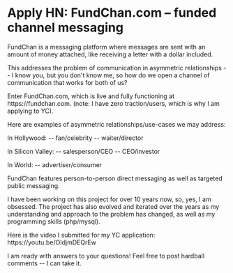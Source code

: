 # Apply HN: FundChan.com – funded channel messaging

FundChan is a messaging platform where messages are sent with an amount of money attached, like receiving a letter with a dollar included.<p>This addresses the problem of communication in asymmetric relationships -- I know you, but you don&#x27;t know me, so how do we open a channel of communication that works for both of us?<p>Enter FundChan.com, which is live and fully functioning at https:&#x2F;&#x2F;fundchan.com. (note: I have zero traction&#x2F;users, which is why I am applying to YC).<p>Here are examples of asymmetric relationships&#x2F;use-cases we may address:<p>In Hollywood: 
-- fan&#x2F;celebrity
-- waiter&#x2F;director<p>In Silicon Valley:
-- salesperson&#x2F;CEO
-- CEO&#x2F;investor<p>In World:
-- advertiser&#x2F;consumer<p>FundChan features person-to-person direct messaging as well as targeted public messaging.<p>I have been working on this project for over 10 years now, so, yes, I am obsessed. The project has also evolved and iterated over the years as my understanding and approach to the problem has changed, as well as my programming skills (php&#x2F;mysql).<p>Here is the video I submitted for my YC application:
https:&#x2F;&#x2F;youtu.be&#x2F;OIdjmDEQrEw<p>I am ready with answers to your questions! Feel free to post hardball comments -- I can take it.
